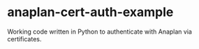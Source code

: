 # anaplan-cert-auth-example
Working code written in  Python to authenticate with Anaplan via certificates. 
